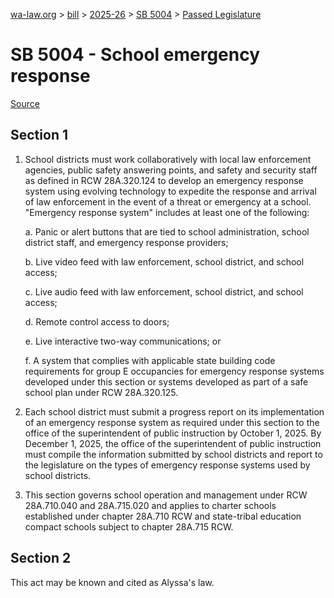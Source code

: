 [wa-law.org](/) > [bill](/bill/) > [2025-26](/bill/2025-26/) > [SB 5004](/bill/2025-26/sb/5004/) > [Passed Legislature](/bill/2025-26/sb/5004/S.PL/)

# SB 5004 - School emergency response

[Source](http://lawfilesext.leg.wa.gov/biennium/2025-26/Pdf/Bills/Senate%20Passed%20Legislature/5004-S.PL.pdf)

## Section 1
1. School districts must work collaboratively with local law enforcement agencies, public safety answering points, and safety and security staff as defined in RCW 28A.320.124 to develop an emergency response system using evolving technology to expedite the response and arrival of law enforcement in the event of a threat or emergency at a school. "Emergency response system" includes at least one of the following:

    a. Panic or alert buttons that are tied to school administration, school district staff, and emergency response providers;

    b. Live video feed with law enforcement, school district, and school access;

    c. Live audio feed with law enforcement, school district, and school access;

    d. Remote control access to doors;

    e. Live interactive two-way communications; or

    f. A system that complies with applicable state building code requirements for group E occupancies for emergency response systems developed under this section or systems developed as part of a safe school plan under RCW 28A.320.125.

2. Each school district must submit a progress report on its implementation of an emergency response system as required under this section to the office of the superintendent of public instruction by October 1, 2025. By December 1, 2025, the office of the superintendent of public instruction must compile the information submitted by school districts and report to the legislature on the types of emergency response systems used by school districts.

3. This section governs school operation and management under RCW 28A.710.040 and 28A.715.020 and applies to charter schools established under chapter 28A.710 RCW and state-tribal education compact schools subject to chapter 28A.715 RCW.

## Section 2
This act may be known and cited as Alyssa's law.

